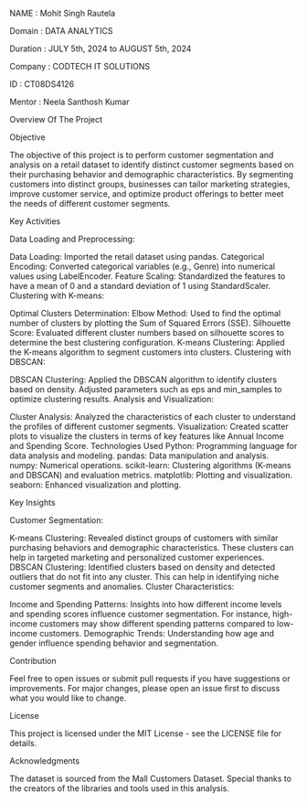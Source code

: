 NAME : Mohit Singh Rautela

Domain : DATA ANALYTICS

Duration : JULY 5th, 2024 to AUGUST 5th, 2024

Company :  CODTECH IT SOLUTIONS 

ID : CT08DS4126

Mentor :  Neela Santhosh Kumar 


Overview Of The Project 

Objective

The objective of this project is to perform customer segmentation and analysis on a retail dataset to identify distinct customer segments based on their purchasing behavior and demographic characteristics. By segmenting customers into distinct groups, businesses can tailor marketing strategies, improve customer service, and optimize product offerings to better meet the needs of different customer segments.

Key Activities

Data Loading and Preprocessing:

Data Loading: Imported the retail dataset using pandas.
Categorical Encoding: Converted categorical variables (e.g., Genre) into numerical values using LabelEncoder.
Feature Scaling: Standardized the features to have a mean of 0 and a standard deviation of 1 using StandardScaler.
Clustering with K-means:

Optimal Clusters Determination:
Elbow Method: Used to find the optimal number of clusters by plotting the Sum of Squared Errors (SSE).
Silhouette Score: Evaluated different cluster numbers based on silhouette scores to determine the best clustering configuration.
K-means Clustering: Applied the K-means algorithm to segment customers into clusters.
Clustering with DBSCAN:

DBSCAN Clustering: Applied the DBSCAN algorithm to identify clusters based on density. Adjusted parameters such as eps and min_samples to optimize clustering results.
Analysis and Visualization:

Cluster Analysis: Analyzed the characteristics of each cluster to understand the profiles of different customer segments.
Visualization: Created scatter plots to visualize the clusters in terms of key features like Annual Income and Spending Score.
Technologies Used
Python: Programming language for data analysis and modeling.
pandas: Data manipulation and analysis.
numpy: Numerical operations.
scikit-learn: Clustering algorithms (K-means and DBSCAN) and evaluation metrics.
matplotlib: Plotting and visualization.
seaborn: Enhanced visualization and plotting.


Key Insights

Customer Segmentation:

K-means Clustering: Revealed distinct groups of customers with similar purchasing behaviors and demographic characteristics. These clusters can help in targeted marketing and personalized customer experiences.
DBSCAN Clustering: Identified clusters based on density and detected outliers that do not fit into any cluster. This can help in identifying niche customer segments and anomalies.
Cluster Characteristics:

Income and Spending Patterns: Insights into how different income levels and spending scores influence customer segmentation. For instance, high-income customers may show different spending patterns compared to low-income customers.
Demographic Trends: Understanding how age and gender influence spending behavior and segmentation.

Contribution

Feel free to open issues or submit pull requests if you have suggestions or improvements. For major changes, please open an issue first to discuss what you would like to change.


License

This project is licensed under the MIT License - see the LICENSE file for details.


Acknowledgments

The dataset is sourced from the Mall Customers Dataset.
Special thanks to the creators of the libraries and tools used in this analysis.
